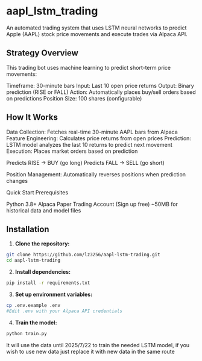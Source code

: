 # aapl_lstm_trading
An automated trading system that uses LSTM neural networks to predict Apple (AAPL) stock price movements and execute trades via Alpaca API.

## Strategy Overview
This trading bot uses machine learning to predict short-term price movements:

Timeframe: 30-minute bars
Input: Last 10 open price returns
Output: Binary prediction (RISE or FALL)
Action: Automatically places buy/sell orders based on predictions
Position Size: 100 shares (configurable)

## How It Works

Data Collection: Fetches real-time 30-minute AAPL bars from Alpaca
Feature Engineering: Calculates price returns from open prices
Prediction: LSTM model analyzes the last 10 returns to predict next movement
Execution: Places market orders based on prediction

Predicts RISE → BUY (go long)
Predicts FALL → SELL (go short)


Position Management: Automatically reverses positions when prediction changes

Quick Start
Prerequisites

Python 3.8+
Alpaca Paper Trading Account (Sign up free)
~50MB for historical data and model files

## Installation

1. **Clone the repository:**
```bash
git clone https://github.com/lz3256/aapl-lstm-trading.git
cd aapl-lstm-trading
```

2. **Install dependencies:**
```bash
pip install -r requirements.txt
```

3. **Set up environment variables:**
```bash
cp .env.example .env
#Edit .env with your Alpaca API credentials
```

4. **Train the model:**
```bash
python train.py
```
It will use the data until 2025/7/22 to train the needed LSTM model, if you wish to use new data just replace it with new data in the same route



